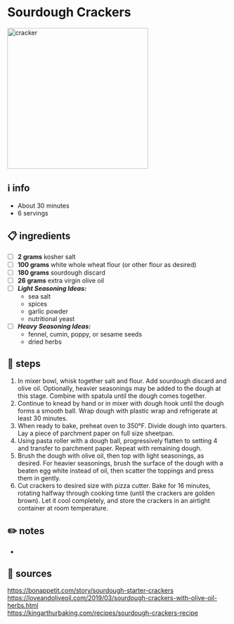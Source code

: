 # Sourdough Crackers
<img src="https://assets.bonappetit.com/photos/5ea9da3feee08767a7c6ab5e/16:9/w_1000,c_limit/_Basically-Sourdough-Crackers.jpg" alt="cracker" width="320"/>

## ℹ️ info  
* About 30 minutes
* 6 servings

## 📋 ingredients  
- [ ] **2	grams**	kosher salt
- [ ] **100	grams**	white whole wheat flour (or other flour as desired)
- [ ] **180	grams**	sourdough discard
- [ ] **26	grams**	extra virgin olive oil
- [ ] ***Light Seasoning Ideas:***  
	* sea salt
	* spices
	* garlic powder
	* nutritional yeast
- [ ] ***Heavy Seasoning Ideas:***  
	* fennel, cumin, poppy, or sesame seeds
	* dried herbs

## 🔪 steps  
1. In mixer bowl, whisk together salt and flour. Add sourdough discard and olive oil. Optionally, heavier seasonings may be added to the dough at this stage. Combine with spatula until the dough comes together.
2. Continue to knead by hand or in mixer with dough hook until the dough forms a smooth ball. Wrap dough with plastic wrap and refrigerate at least 30 minutes.
3. When ready to bake, preheat oven to 350°F. Divide dough into quarters. Lay a piece of parchment paper on full size sheetpan.
4. Using pasta roller with a dough ball, progressively flatten to setting 4 and transfer to parchment paper. Repeat with remaining dough.
5. Brush the dough with olive oil, then top with light seasonings, as desired. For heavier seasonings, brush the surface of the dough with a beaten egg white instead of oil, then scatter the toppings and press them in gently.
6. Cut crackers to desired size with pizza cutter. Bake for 16 minutes, rotating halfway through cooking time (until the crackers are golden brown). Let it cool completely, and store the crackers in an airtight container at room temperature.

## ✏️ notes  
* 

## 🔗 sources  
https://bonappetit.com/story/sourdough-starter-crackers  
https://loveandoliveoil.com/2019/03/sourdough-crackers-with-olive-oil-herbs.html  
https://kingarthurbaking.com/recipes/sourdough-crackers-recipe  
